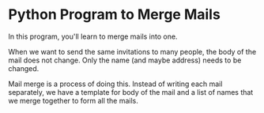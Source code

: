 
# Python Program to Merge Mails
In this program, you'll learn to merge mails into one.

When we want to send the same invitations to many people, the body of the mail does not change. Only the name (and maybe address) needs to be changed.

Mail merge is a process of doing this. Instead of writing each mail separately, we have a template for body of the mail and a list of names that we merge together to form all the mails.

